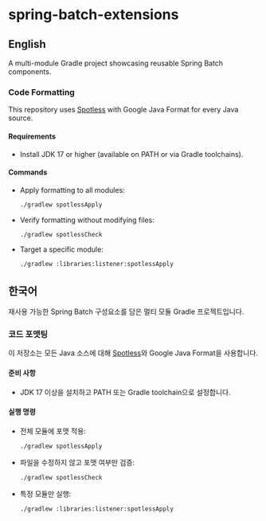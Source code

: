 # spring-batch-extensions

## English
A multi-module Gradle project showcasing reusable Spring Batch components.

### Code Formatting
This repository uses [Spotless](https://github.com/diffplug/spotless) with Google Java Format for every Java source.

#### Requirements
- Install JDK 17 or higher (available on PATH or via Gradle toolchains).

#### Commands
- Apply formatting to all modules:
  ```bash
  ./gradlew spotlessApply
  ```
- Verify formatting without modifying files:
  ```bash
  ./gradlew spotlessCheck
  ```
- Target a specific module:
  ```bash
  ./gradlew :libraries:listener:spotlessApply
  ```

## 한국어
재사용 가능한 Spring Batch 구성요소를 담은 멀티 모듈 Gradle 프로젝트입니다.

### 코드 포맷팅
이 저장소는 모든 Java 소스에 대해 [Spotless](https://github.com/diffplug/spotless)와 Google Java Format을 사용합니다.

#### 준비 사항
- JDK 17 이상을 설치하고 PATH 또는 Gradle toolchain으로 설정합니다.

#### 실행 명령
- 전체 모듈에 포맷 적용:
  ```bash
  ./gradlew spotlessApply
  ```
- 파일을 수정하지 않고 포맷 여부만 검증:
  ```bash
  ./gradlew spotlessCheck
  ```
- 특정 모듈만 실행:
  ```bash
  ./gradlew :libraries:listener:spotlessApply
  ```

